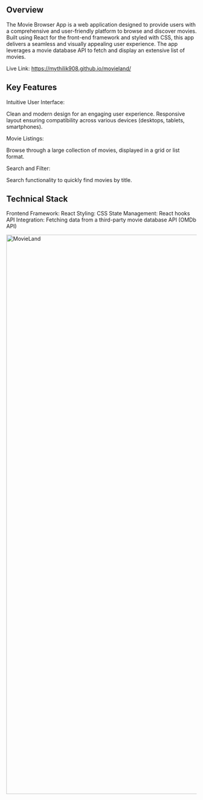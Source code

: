 ## Overview
The Movie Browser App is a web application designed to provide users with a comprehensive and user-friendly platform to browse and discover movies. Built using React for the front-end framework and styled with CSS, this app delivers a seamless and visually appealing user experience. The app leverages a movie database API to fetch and display an extensive list of movies.

Live Link: https://mythilik908.github.io/movieland/  

## Key Features

Intuitive User Interface:

Clean and modern design for an engaging user experience.
Responsive layout ensuring compatibility across various devices (desktops, tablets, smartphones).

Movie Listings:

Browse through a large collection of movies, displayed in a grid or list format.

Search and Filter:

Search functionality to quickly find movies by title.

## Technical Stack
Frontend Framework: React
Styling: CSS
State Management: React hooks
API Integration: Fetching data from a third-party movie database API (OMDb API)

<img width="1479" alt="MovieLand" src="https://github.com/mythilik908/movieland/assets/37060705/e8f99c01-95e9-467b-9341-042a64db8de9">
